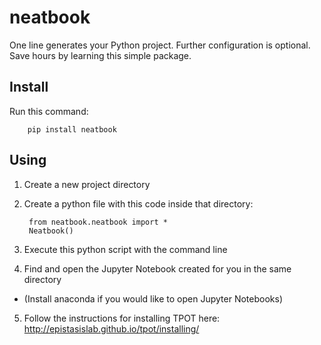 # neatbook

One line generates your Python project.  Further configuration is optional.  Save hours by learning this simple package.

## Install

Run this command:

        pip install neatbook

## Using

1. Create a new project directory
2. Create a python file with this code inside that directory:

        from neatbook.neatbook import *
        Neatbook()

3. Execute this python script with the command line
4. Find and open the Jupyter Notebook created for you in the same directory
  - (Install anaconda if you would like to open Jupyter Notebooks)
5. Follow the instructions for installing TPOT here: http://epistasislab.github.io/tpot/installing/
